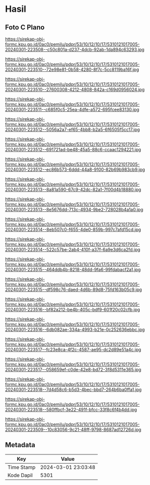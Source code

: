 # Hasil

## Foto C Plano

https://sirekap-obj-formc.kpu.go.id/0ac0/pemilu/pdpr/53/10/12/10/17/5310121017005-20240301-223508--c50c801a-d237-4dcb-92ab-1da894c63293.jpg

https://sirekap-obj-formc.kpu.go.id/0ac0/pemilu/pdpr/53/10/12/10/17/5310121017005-20240301-223510--72e98e81-0b58-4280-8f7c-5cc8119ba16f.jpg

https://sirekap-obj-formc.kpu.go.id/0ac0/pemilu/pdpr/53/10/12/10/17/5310121017005-20240301-223510--27600308-4212-4808-842a-c169d0956024.jpg

https://sirekap-obj-formc.kpu.go.id/0ac0/pemilu/pdpr/53/10/12/10/17/5310121017005-20240301-223511--c685f0c5-25ea-4dfe-a572-695fcee83130.jpg

https://sirekap-obj-formc.kpu.go.id/0ac0/pemilu/pdpr/53/10/12/10/17/5310121017005-20240301-223512--5056a2a7-ef65-4bb8-b2a5-6f6505f5cc17.jpg

https://sirekap-obj-formc.kpu.go.id/0ac0/pemilu/pdpr/53/10/12/10/17/5310121017005-20240301-223512--691721ad-be48-45a5-88c6-ccaac1294221.jpg

https://sirekap-obj-formc.kpu.go.id/0ac0/pemilu/pdpr/53/10/12/10/17/5310121017005-20240301-223512--ec86b573-6ddd-44a8-9100-82b69b983cb9.jpg

https://sirekap-obj-formc.kpu.go.id/0ac0/pemilu/pdpr/53/10/12/10/17/5310121017005-20240301-223513--8a81a590-67c9-42dc-82a1-7f00d4b18880.jpg

https://sirekap-obj-formc.kpu.go.id/0ac0/pemilu/pdpr/53/10/12/10/17/5310121017005-20240301-223513--8e5676dd-713c-4934-9be2-728028b4a1a0.jpg

https://sirekap-obj-formc.kpu.go.id/0ac0/pemilu/pdpr/53/10/12/10/17/5310121017005-20240301-223514--8eb507c0-f655-4de0-859b-997c7afd15cd.jpg

https://sirekap-obj-formc.kpu.go.id/0ac0/pemilu/pdpr/53/10/12/10/17/5310121017005-20240301-223514--522c57be-2ab4-410f-a37f-6a9e3d6ca2fd.jpg

https://sirekap-obj-formc.kpu.go.id/0ac0/pemilu/pdpr/53/10/12/10/17/5310121017005-20240301-223515--464ddb4b-8218-48dd-9fa6-99fdabacf2a1.jpg

https://sirekap-obj-formc.kpu.go.id/0ac0/pemilu/pdpr/53/10/12/10/17/5310121017005-20240301-223515--df598c76-daed-4d6b-89d8-75fd163b05c9.jpg

https://sirekap-obj-formc.kpu.go.id/0ac0/pemilu/pdpr/53/10/12/10/17/5310121017005-20240301-223516--bf82a212-be4b-405c-bdf9-601f20c02cfb.jpg

https://sirekap-obj-formc.kpu.go.id/0ac0/pemilu/pdpr/53/10/12/10/17/5310121017005-20240301-223516--6db082ae-334a-4993-b21e-0c252636ebbc.jpg

https://sirekap-obj-formc.kpu.go.id/0ac0/pemilu/pdpr/53/10/12/10/17/5310121017005-20240301-223517--fc23e8ca-4f2c-4587-ae95-dc2d89e51a4c.jpg

https://sirekap-obj-formc.kpu.go.id/0ac0/pemilu/pdpr/53/10/12/10/17/5310121017005-20240301-223517--058659ef-c0de-42e8-bd72-3f8d5311e365.jpg

https://sirekap-obj-formc.kpu.go.id/0ac0/pemilu/pdpr/53/10/12/10/17/5310121017005-20240301-223518--7d4d58c6-b5d3-4bec-bbd7-264b6ba0ffa1.jpg

https://sirekap-obj-formc.kpu.go.id/0ac0/pemilu/pdpr/53/10/12/10/17/5310121017005-20240301-223518--580ffbcf-3e22-491f-bfcc-33f8c6f4b4dd.jpg

https://sirekap-obj-formc.kpu.go.id/0ac0/pemilu/pdpr/53/10/12/10/17/5310121017005-20240301-223509--10c83056-9c21-48ff-9798-8687ad12726d.jpg


## Metadata

| Key        | Value               |
| ---------- | ------------------- |
| Time Stamp | 2024-03-01 23:03:48 |
| Kode Dapil | 5301                |



